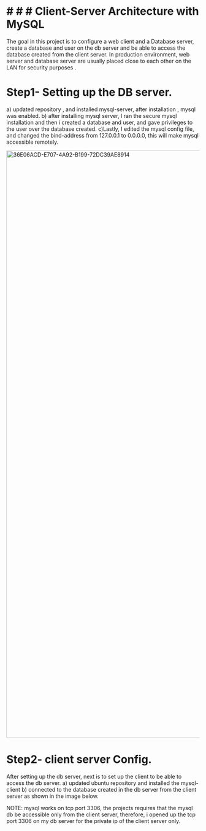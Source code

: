 # # # # Client-Server Architecture with MySQL

The goal in this project is to configure a web client and a Database server, create a database and user on the db server and be able to access the database created from the client server.
In production environment, web server and database server are usually placed close to each other on the LAN for security purposes .

# Step1- Setting up the DB server.


a) updated repository , and installed mysql-server, after installation , mysql was enabled.
b) after installing mysql server, I ran the secure mysql installation and then i created a database and user, and gave privileges to the user over the database created.
c)Lastly, I edited the mysql config file, and changed the bind-address from 127.0.0.1 to 0.0.0.0, this will make mysql accessible remotely.



<img width="1530" alt="36E06ACD-E707-4A92-B199-72DC39AE8914" src="https://user-images.githubusercontent.com/80499748/114121714-b34a1500-98a3-11eb-8286-12c8f9d44c09.png">


# Step2- client server Config.

After setting up the db server, next is to set up the client to be able to access the db server.
a) updated ubuntu repository and installed the mysql-client 
b) connected to the database created in the db server from the client server as shown in the image below.






NOTE: mysql works on tcp port 3306, the projects requires that the mysql db be accessible only from the client server, therefore, i opened up the tcp port 3306 on my db server for the private ip of the client server only.
